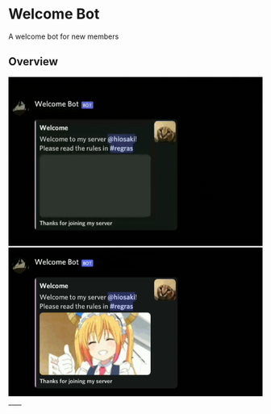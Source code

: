 # Welcome Bot

A welcome bot for new members

## Overview

<img src="image/bot_embed.gif">
<img src="image/embed_bot.png">
____
